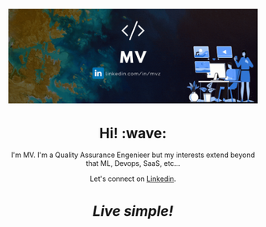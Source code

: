 [![Social banner for MV](https://github.com/mijumoto/mijumoto/raw/master/MV.gif)](https://www.linkedin.com/in/mvz/)
<h1 align='center'> Hi! :wave:</h1>
<p align='center'>
I'm MV. I'm a Quality Assurance Engenieer but my interests extend beyond that ML, Devops, SaaS, etc...
</p>
<p align='center'>Let's connect on <a href="https://www.linkedin.com/in/mvz/">Linkedin</a>.</p>

<h1 align='center'><i>Live simple!</i></h1>
